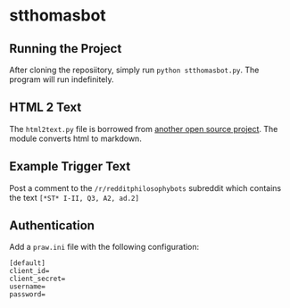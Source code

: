 # stthomasbot

## Running the Project

After cloning the reposiitory, simply run `python stthomasbot.py`. The program will run indefinitely.

## HTML 2 Text

The `html2text.py` file is borrowed from [another open source project](https://github.com/aaronsw/html2text). The module converts html to markdown.

## Example Trigger Text

Post a comment to the `/r/redditphilosophybots` subreddit which contains the text `[*ST* I-II, Q3, A2, ad.2]`

## Authentication

Add a `praw.ini` file with the following configuration:

    [default]
    client_id=
    client_secret=
    username=
    password=
